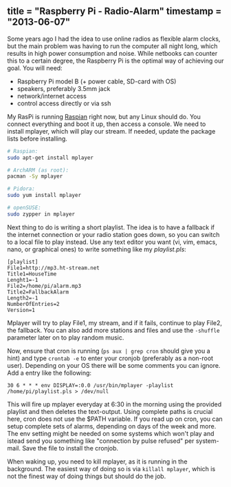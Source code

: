 title = "Raspberry Pi - Radio-Alarm"
timestamp = "2013-06-07"
---
Some years ago I had the idea to use online radios as flexible alarm clocks, but the main problem was having to run the computer all night long, which results in high power consumption and noise. While netbooks can counter this to a certain degree, the Raspberry Pi is the optimal way of achieving our goal. You will need:

-   Raspberry Pi model B (+ power cable, SD-card with OS)
-   speakers, preferably 3.5mm jack
-   network/internet access
-   control access directly or via ssh

My RasPi is running [Raspian](http://www.raspberrypi.org/downloads) right now, but any Linux should do. You connect everything and boot it up, then access a console. We need to install mplayer, which will play our stream. If needed, update the package lists before installing.

```sh
# Raspian:
sudo apt-get install mplayer

# ArchARM (as root):
pacman -Sy mplayer

# Pidora:
sudo yum install mplayer

# openSUSE:
sudo zypper in mplayer
```

Next thing to do is writing a short playlist. The idea is to have a fallback if the internet connection or your radio station goes down, so you can switch to a local file to play instead. Use any text editor you want (vi, vim, emacs, nano, or graphical ones) to write something like my *playlist.pls*:

    [playlist]
    File1=http://mp3.ht-stream.net
    Title1=HouseTime
    Lenght1=-1
    File2=/home/pi/alarm.mp3
    Title2=FallbackAlarm
    Length2=-1
    NumberOfEntries=2
    Version=1

Mplayer will try to play File1, my stream, and if it fails, continue to play File2, the fallback. You can also add more stations and files and use the `-shuffle` parameter later on to play random music.

Now, ensure that cron is running (`ps aux | grep cron` should give you a hint) and type `crontab -e` to enter your cronjob (preferably as a non-root user). Depending on your OS there will be some comments you can ignore. Add a entry like the following:

    30 6 * * * env DISPLAY=:0.0 /usr/bin/mplayer -playlist /home/pi/playlist.pls > /dev/null

This will fire up mplayer everyday at 6:30 in the morning using the provided playlist and then deletes the text-output. Using complete paths is crucial here, cron does not use the $PATH variable. If you read up on cron, you can setup complete sets of alarms, depending on days of the week and more. The env setting might be needed on some systems which won't play and istead send you something like "connection by pulse refused" per system-mail. Save the file to install the cronjob.

When waking up, you need to kill mplayer, as it is running in the background. The easiest way of doing so is via `killall mplayer`, which is not the finest way of doing things but should do the job.
